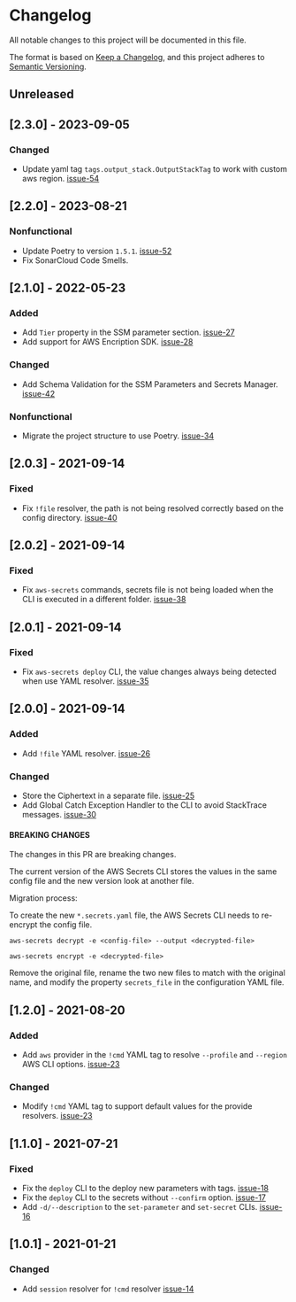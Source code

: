 # Changelog

All notable changes to this project will be documented in this file.

The format is based on [Keep a Changelog](https://keepachangelog.com/en/1.0.0/),
and this project adheres to [Semantic Versioning](https://semver.org/spec/v2.0.0.html).

## Unreleased

## [2.3.0] - 2023-09-05

### Changed

- Update yaml tag `tags.output_stack.OutputStackTag` to work with custom aws region. [issue-54](https://github.com/lucasvieirasilva/aws-ssm-secrets-cli/issues/54)

## [2.2.0] - 2023-08-21

### Nonfunctional

- Update Poetry to version `1.5.1`. [issue-52](https://github.com/lucasvieirasilva/aws-ssm-secrets-cli/issues/52)
- Fix SonarCloud Code Smells.

## [2.1.0] - 2022-05-23

### Added

- Add `Tier` property in the SSM parameter section. [issue-27](https://github.com/lucasvieirasilva/aws-ssm-secrets-cli/issues/27)
- Add support for AWS Encription SDK. [issue-28](https://github.com/lucasvieirasilva/aws-ssm-secrets-cli/issues/28)

### Changed

- Add Schema Validation for the SSM Parameters and Secrets Manager. [issue-42](https://github.com/lucasvieirasilva/aws-ssm-secrets-cli/issues/42)

### Nonfunctional

- Migrate the project structure to use Poetry. [issue-34](https://github.com/lucasvieirasilva/aws-ssm-secrets-cli/issues/34)

## [2.0.3] - 2021-09-14

### Fixed

- Fix `!file` resolver, the path is not being resolved correctly based on the config directory. [issue-40](https://github.com/lucasvieirasilva/aws-ssm-secrets-cli/issues/40)

## [2.0.2] - 2021-09-14

### Fixed

- Fix `aws-secrets` commands, secrets file is not being loaded when the CLI is executed in a different folder. [issue-38](https://github.com/lucasvieirasilva/aws-ssm-secrets-cli/issues/38)

## [2.0.1] - 2021-09-14

### Fixed

- Fix `aws-secrets deploy` CLI, the value changes always being detected when use YAML resolver. [issue-35](https://github.com/lucasvieirasilva/aws-ssm-secrets-cli/issues/35)

## [2.0.0] - 2021-09-14

### Added

- Add `!file` YAML resolver. [issue-26](https://github.com/lucasvieirasilva/aws-ssm-secrets-cli/issues/26)

### Changed

- Store the Ciphertext in a separate file. [issue-25](https://github.com/lucasvieirasilva/aws-ssm-secrets-cli/issues/25)
- Add Global Catch Exception Handler to the CLI to avoid StackTrace messages. [issue-30](https://github.com/lucasvieirasilva/aws-ssm-secrets-cli/issues/30)

#### BREAKING CHANGES

The changes in this PR are breaking changes.

The current version of the AWS Secrets CLI stores the values in the same config file and the new version look at another file.

Migration process:

To create the new `*.secrets.yaml` file, the AWS Secrets CLI needs to re-encrypt the config file.

```shell
aws-secrets decrypt -e <config-file> --output <decrypted-file>
```

```shell
aws-secrets encrypt -e <decrypted-file>
```

Remove the original file, rename the two new files to match with the original name, and modify the property `secrets_file` in the configuration YAML file.

## [1.2.0] - 2021-08-20

### Added

- Add `aws` provider in the `!cmd` YAML tag to resolve `--profile` and `--region` AWS CLI options. [issue-23](https://github.com/lucasvieirasilva/aws-ssm-secrets-cli/issues/23)

### Changed

- Modify `!cmd` YAML tag to support default values for the provide resolvers. [issue-23](https://github.com/lucasvieirasilva/aws-ssm-secrets-cli/issues/23)

## [1.1.0] - 2021-07-21

### Fixed

- Fix the `deploy` CLI to the deploy new parameters with tags. [issue-18](https://github.com/lucasvieirasilva/aws-ssm-secrets-cli/issues/18)
- Fix the `deploy` CLI to the secrets without `--confirm` option. [issue-17](https://github.com/lucasvieirasilva/aws-ssm-secrets-cli/issues/17)
- Add `-d/--description` to the `set-parameter` and `set-secret` CLIs. [issue-16](https://github.com/lucasvieirasilva/aws-ssm-secrets-cli/issues/16)

## [1.0.1] - 2021-01-21

### Changed

- Add `session` resolver for `!cmd` resolver [issue-14](https://github.com/lucasvieirasilva/aws-ssm-secrets-cli/issues/14)
